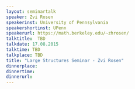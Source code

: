 ```yaml
---
layout: seminartalk
speaker: Zvi Rosen
speakerinst: University of Pennsylvania
speakershortinst: UPenn
speakerurl: https://math.berkeley.edu/~zhrosen/
talktitle:  TBD
talkdate: 17.08.2015
talktime: TBD
talkplace: TBD
title: "Large Structures Seminar - Zvi Rosen"
dinnerplace: 
dinnertime: 
dinnerurl: 
---
```

